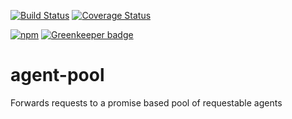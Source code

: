 [![Build Status](https://travis-ci.org/ryderbrooks/agent-pool.svg?branch=master)](https://travis-ci.org/ryderbrooks/agent-pool)
[![Coverage Status](https://coveralls.io/repos/github/ryderbrooks/agent-pool/badge.svg?branch=master)](https://coveralls.io/github/ryderbrooks/agent-pool?branch=master)

[![npm](https://img.shields.io/npm/v/ragent-pool.svg)](https://www.npmjs.com/package/ragent-pool) [![Greenkeeper badge](https://badges.greenkeeper.io/ryderbrooks/agent-pool.svg)](https://greenkeeper.io/)

# agent-pool
Forwards requests to a promise based pool of requestable agents

